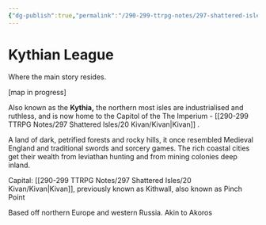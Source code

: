 ```yaml
---
{"dg-publish":true,"permalink":"/290-299-ttrpg-notes/297-shattered-isles/15-the-world/kythian-league/"}
---
```



# Kythian League

Where the main story resides.

[map in progress]

Also known as the **Kythia,** the northern most isles are industrialised and ruthless, and is now home to the Capitol of the The Imperium - [[290-299 TTRPG Notes/297 Shattered Isles/20 Kivan/Kivan\|Kivan]] . 

A land of dark, petrified forests and rocky hills, it once resembled Medieval England and traditional swords and sorcery games. The rich coastal cities get their wealth from leviathan hunting and from mining colonies deep inland. 

Capital: [[290-299 TTRPG Notes/297 Shattered Isles/20 Kivan/Kivan\|Kivan]], previously known as Kithwall, also known as Pinch Point

Based off northern Europe and western Russia.
Akin to Akoros